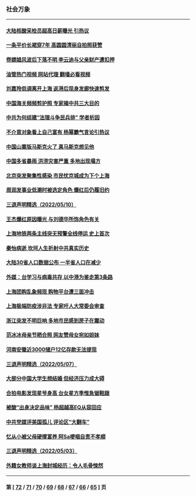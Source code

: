 ### 社会万象
---
#### [大陆核酸采检员超高日薪曝光 引热议](../../pages/ncid282/n13735286.md?05132045) 
#### [一条平价长裙穿7年 高圆圆清丽自拍照获赞](../../pages/ncid282/n13734895.md?05132045) 
#### [卷嫖娼风波后下落不明 李云迪与父亲财产遭扣押](../../pages/ncid282/n13734803.md?05132045) 
#### [油管热门视频 网站代理 翻墙必看视频](http://209.222.30.114:81/youtube.html?05132045)
#### [刘嘉玲低调离开上海 返港后现身发廊快速剪发](../../pages/ncid282/n13734744.md?05132045) 
#### [中国海关频频剪护照 专家揭中共三大目的](../../pages/ncid282/n13734312.md?05132045) 
#### [中共为何组建“法理斗争民兵排” 学者析因](../../pages/ncid282/n13734109.md?05132045) 
#### [不介意对象看上自己富有 杨幂霸气言论引热议](../../pages/ncid282/n13733810.md?05132045) 
#### [中国山寨版马斯克火了 真马斯克想见他](../../pages/ncid282/n13733559.md?05132045) 
#### [中国多省暴雨 洪涝灾害严重 多地出现塌方](../../pages/ncid282/n13733107.md?05132045) 
#### [北京突发聚集性感染 市民忧京城成为下个上海](../../pages/ncid282/n13732920.md?05132045) 
#### [周润发事业低潮时被选定角色 爆红后仍履旧约](../../pages/ncid282/n13732486.md?05132045) 
#### [三退声明精选（2022/05/10）](../../pages/ncid282/n13732747.md?05132045) 
#### [王杰爆红原因曝光 与刘德华所饰角色有关](../../pages/ncid282/n13731611.md?05132045) 
#### [上海地铁两条主线突无预警全线停运 史上首次](../../pages/ncid282/n13732303.md?05132045) 
#### [秦怡病逝 坎坷人生折射中共真实历史](../../pages/ncid282/n13731405.md?05132045) 
#### [大陆30省人口数据公布 一半省人口在减少](../../pages/ncid282/n13732036.md?05132045) 
#### [外媒：台学习与病毒共存 以中港为鉴走第3条路](../../pages/ncid282/n13731833.md?05132045) 
#### [上海团购乱象频现 购物平台遭三面冲击](../../pages/ncid282/n13731440.md?05132045) 
#### [上海极端防疫涉非法 专家吁人大常委会审查](../../pages/ncid282/n13731489.md?05132045) 
#### [浙江突发不明巨响 多地市民感到房子在震动](../../pages/ncid282/n13731101.md?05132045) 
#### [范冰冰母亲节晒合照 网友赞母女宛如姐妹](../../pages/ncid282/n13730642.md?05132045) 
#### [河南安徽近3000储户12亿存款无法提现](../../pages/ncid282/n13730206.md?05132045) 
#### [三退声明精选（2022/05/07）](../../pages/ncid282/n13729845.md?05132045) 
#### [大部分中国大学生想结婚 但经济压力成大碍](../../pages/ncid282/n13729693.md?05132045) 
#### [合拍电影发现星爷身高 台女星方季惟急锯鞋跟](../../pages/ncid282/n13728997.md?05132045) 
#### [被酸“出身决定品味” 杨超越高EQ从容回应](../../pages/ncid282/n13727357.md?05132045) 
#### [中共党媒评美国孤儿 评论区“大翻车”](../../pages/ncid282/n13726953.md?05132045) 
#### [忆从小被父母硬撑富养 阿Sa哽咽自责不孝顺](../../pages/ncid282/n13726528.md?05132045) 
#### [三退声明精选（2022/05/03）](../../pages/ncid282/n13726619.md?05132045) 
#### [外籍女教师谈上海封城经历：令人毛骨悚然](../../pages/ncid282/n13726338.md?05132045) 

---
#### 第 [ [72](./72.md?05132045) / [71](./71.md?05132045) / [70](./70.md?05132045) / [69](./69.md?05132045) / [68](./68.md?05132045) / [67](./67.md?05132045) / [66](./66.md?05132045) / [65](./65.md?05132045) ] 页
